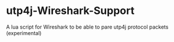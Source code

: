 # utp4j-Wireshark-Support
 A lua script for Wireshark to be able to pare utp4j protocol packets (experimental)
